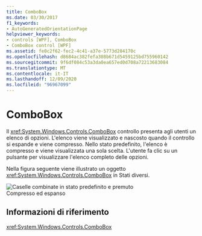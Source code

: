 ```yaml
---
title: ComboBox
ms.date: 03/30/2017
f1_keywords:
- AutoGeneratedOrientationPage
helpviewer_keywords:
- controls [WPF], ComboBox
- ComboBox control [WPF]
ms.assetid: fe0c2f62-fec2-4c41-a37e-5773d284170c
ms.openlocfilehash: d8684ac382fefa308b671d5459125bd755960142
ms.sourcegitcommit: 9f6df084c53a3da0ea657ed0d708a72213683084
ms.translationtype: MT
ms.contentlocale: it-IT
ms.lasthandoff: 12/09/2020
ms.locfileid: "96967099"
---
```

# <a name="combobox"></a>ComboBox
Il <xref:System.Windows.Controls.ComboBox> controllo presenta agli utenti un elenco di opzioni. L'elenco viene visualizzato e nascosto quando il controllo si espande e viene compresso. Nello stato predefinito, l'elenco è compresso e viene visualizzata una sola scelta. L'utente fa clic su un pulsante per visualizzare l'elenco completo delle opzioni.  
  
 Nella figura seguente viene illustrato un oggetto <xref:System.Windows.Controls.ComboBox> in Stati diversi.  
  
 ![Caselle combinate in stato predefinito e premuto](./media/ss-ctl-combobox.gif "SS_CTL_combobox")  
Compresso ed espanso  
  
## <a name="reference"></a>Informazioni di riferimento  
 <xref:System.Windows.Controls.ComboBox>

